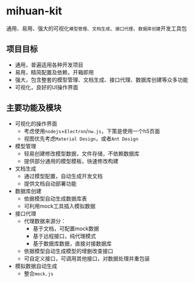 # mihuan-kit

通用、易用、强大的可视化`模型管理`、`文档生成`、`接口代理`、`数据库创建`开发工具包

## 项目目标

- 通用，普遍适用各种开发项目
- 易用，精简配置及依赖，开箱即用
- 强大，包含整套的模型管理、文档生成、接口代理、数据库创建等众多功能
- 可视化，良好的UI操作界面

## 主要功能及模块

- 可视化的操作界面
  - 考虑使用`nodejs`+`Electron`/`nw.js`，下策是使用一个h5页面
  - 视图优先考虑`Material Design`，或者`Ant Design`
- 模型管理
  - 轻易创建修改模型数据，文件存储，不依赖数据库
  - 提供部分通用的模型模板，快速修改构建
- 文档生成
  - 通过模型配置，自动生成开发文档
  - 提供文档自动部署功能
- 数据库创建
  - 依据模型自动生成数据库表
  - 可利用mock工具插入模拟数据
- 接口代理
  - 代理数据来源分：
    - 基于文档，可配置mock数据
    - 基于远程接口，纯代理模式
    - 基于数据库数据，直接对接数据库
  - 依据模型自动生成模型的增删改查接口
  - 可自定义接口，可调用其他接口，对数据处理并重包装
- 模拟数据自动生成
  - 整合`mock.js`
